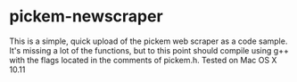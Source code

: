 # pickem-newscraper

This is a simple, quick upload of the pickem web scraper as a code sample. It's missing a lot of the functions, but to this point should compile using g++ with the flags located in the comments of pickem.h. Tested on Mac OS X 10.11
